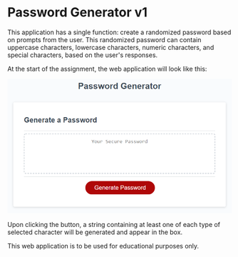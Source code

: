 # Password Generator v1

This application has a single function: create a randomized password based on prompts from the user. This randomized password can contain uppercase characters, lowercase characters, numeric characters, and special characters, based on the user's responses. 

At the start of the assignment, the web application will look like this: 

<img src="./assets/images/03-javascript-homework-demo.png">

Upon clicking the button, a string containing at least one of each type of selected character will be generated and appear in the box. 

This web application is to be used for educational purposes only. 